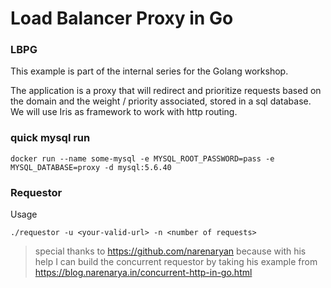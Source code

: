 # Load Balancer Proxy in Go
### LBPG

This example is part of the internal series for the Golang workshop.

The application is a proxy that will redirect and prioritize requests based on the domain and the  weight / priority  associated, stored in a sql database. We will use Iris as framework to work with http routing.


### quick mysql run

```
docker run --name some-mysql -e MYSQL_ROOT_PASSWORD=pass -e MYSQL_DATABASE=proxy -d mysql:5.6.40
```

### Requestor

Usage

```
./requestor -u <your-valid-url> -n <number of requests>
```

> special thanks to  https://github.com/narenaryan because with his help I can build the concurrent requestor by taking his example from https://blog.narenarya.in/concurrent-http-in-go.html